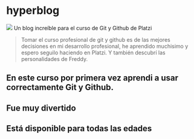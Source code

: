 # hyperblog
![](https://www.flaticon.es/svg/static/icons/svg/833/833386.svg)
Un blog increíble para el curso de Git y Github de Platzi
>Tomar el curso profesional de git y github es de las mejores decisiones en mi desarrollo profesional, he aprendido muchisimo y espero seguilo haciendo en Platzi. Y también descubrí las personalidades de Freddy.


## En este curso por primera vez aprendi a usar correctamente Git y Github.
## Fue muy divertido
## Está disponible para todas las edades

